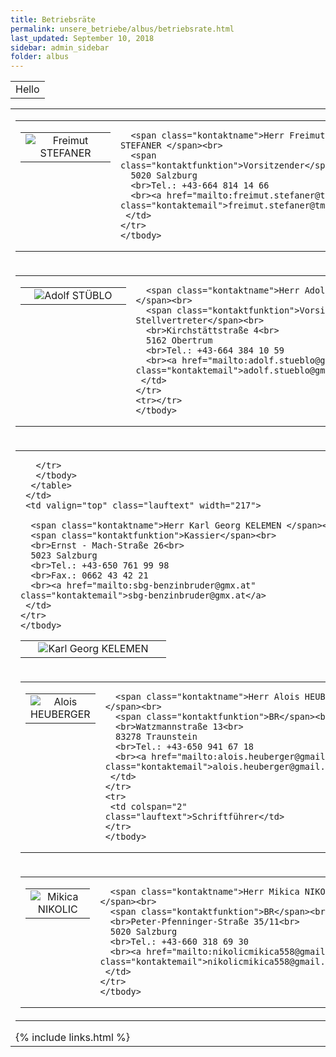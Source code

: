 ```yaml
---
title: Betriebsräte
permalink: unsere_betriebe/albus/betriebsrate.html
last_updated: September 10, 2018
sidebar: admin_sidebar
folder: albus
---
```


<table>
    <tr>
        <td>Hello</td>
    </tr>
</table>

<table cellpadding="0" cellspacing="0" border="0" summary="">
 <tbody>
 <tr>
  <td valign="top">

   <table cellpadding="0" cellspacing="0" border="0" summary="">
    <tbody>
    <tr>
     <td valign="top" class="lauftext">
      <table cellpadding="0" cellspacing="0" border="0" summary="">
       <tbody>
       <tr>
        <td width="217" class="kontaktimage" align="center" valign="middle">
         <img src="https://br-richard.github.io/images/albus/Stefaner_15.jpg" alt="Freimut STEFANER" border="0">
        </td>
       </tr>
       </tbody>
      </table>
     </td>
     <td valign="top" class="lauftext" width="217">
      
      <span class="kontaktname">Herr Freimut STEFANER </span><br>
      <span class="kontaktfunktion">Vorsitzender</span><br>
      5020 Salzburg
      <br>Tel.: +43-664 814 14 66
      <br><a href="mailto:freimut.stefaner@tmo.at" class="kontaktemail">freimut.stefaner@tmo.at</a>
     </td>
    </tr>
    </tbody>
   </table><!-- R:0.012923955917358  --></td>
 </tr>
 <tr>
  <td valign="top">
   <!-- cacheInfo : 7224926c7480f91d6abc2e5e4f9bb3fb -->
   <table cellpadding="0" cellspacing="0" border="0" summary="">
    <tbody>
    <tr>
     <td valign="top" class="lauftext">
      <table cellpadding="0" cellspacing="0" border="0" summary="">
       <tbody>
       <tr>
        <td width="217" class="kontaktimage" align="center" valign="middle">
         <img src="https://br-richard.github.io/images/albus/Stueblo_15.jpg" alt="Adolf STÜBLO" border="0">
        </td>
       </tr>
       </tbody>
      </table>
     </td>
     <td valign="top" class="lauftext" width="217">
      
      <span class="kontaktname">Herr Adolf STÜBLO </span><br>
      <span class="kontaktfunktion">Vorsitzender Stellvertreter</span><br>
      <br>Kirchstättstraße 4<br>
      5162 Obertrum
      <br>Tel.: +43-664 384 10 59
      <br><a href="mailto:adolf.stueblo@gmx.at" class="kontaktemail">adolf.stueblo@gmx.at</a>
     </td>
    </tr>
    <tr></tr>
    </tbody>
   </table><!-- R:0.011792898178101  --></td>
 </tr>
 <tr>
  <td valign="top">
   <!-- cacheInfo : 957d651e3f1fc7deb5980e35515af0e1 -->
   <table cellpadding="0" cellspacing="0" border="0" summary="">
    <tbody>
    <tr>
     <td valign="top" class="lauftext">
      <table cellpadding="0" cellspacing="0" border="0" summary="">
       <tbody>
       <tr>
        <td width="217" class="kontaktimage" align="center" valign="middle">
         <img src="https://br-richard.github.io/images/albus/Kelemen_15.jpg" alt="Karl Georg KELEMEN" border="0">
        </td>
        
       </tr>
       </tbody>
      </table>
     </td>
     <td valign="top" class="lauftext" width="217">
      
      <span class="kontaktname">Herr Karl Georg KELEMEN </span><br>
      <span class="kontaktfunktion">Kassier</span><br>
      <br>Ernst - Mach-Straße 26<br>
      5023 Salzburg
      <br>Tel.: +43-650 761 99 98
      <br>Fax.: 0662 43 42 21
      <br><a href="mailto:sbg-benzinbruder@gmx.at" class="kontaktemail">sbg-benzinbruder@gmx.at</a>
     </td>
    </tr>
    </tbody>
   </table><!-- R:0.010795116424561  --></td>
 </tr>
 <tr>
  <td valign="top">
   <!-- cacheInfo : fbdf3d6eec10d0bf25a88dad233236af -->
   <table cellpadding="0" cellspacing="0" border="0" summary="">
    <tbody>
    <tr>
     <td valign="top" class="lauftext">
      <table cellpadding="0" cellspacing="0" border="0" summary="">
       <tbody>
       <tr>
        <td width="217" class="kontaktimage" align="center" valign="middle">
         <img src="https://br-richard.github.io/images/albus/Heuberger_15.jpg" alt="Alois HEUBERGER" border="0">
        </td>
       </tr>
       </tbody>
      </table>
     </td>
     <td valign="top" class="lauftext" width="217">
      
      <span class="kontaktname">Herr Alois HEUBERGER </span><br>
      <span class="kontaktfunktion">BR</span><br>
      <br>Watzmannstraße 13<br>
      83278 Traunstein
      <br>Tel.: +43-650 941 67 18
      <br><a href="mailto:alois.heuberger@gmail.com" class="kontaktemail">alois.heuberger@gmail.com</a>
     </td>
    </tr>
    <tr>
     <td colspan="2" class="lauftext">Schriftführer</td>
    </tr>
    </tbody>
   </table><!-- R:0.010648965835571  --></td>
 </tr>
 <tr>
  <td valign="top">
   <!-- cacheInfo : 0120cb21b3e99e2b2a3fcda434c4f028 -->
   <table cellpadding="0" cellspacing="0" border="0" summary="">
    <tbody>
    <tr>
     <td valign="top" class="lauftext">
      <table cellpadding="0" cellspacing="0" border="0" summary="">
       <tbody>
       <tr>
        <td width="217" class="kontaktimage" align="center" valign="middle">
         <img src="https://br-richard.github.io/images/albus/Nikolic_15.jpg" alt="Mikica NIKOLIC" border="0">
        </td>
       </tr>
       </tbody>
      </table>
     </td>
     <td valign="top" class="lauftext" width="217">
      
      <span class="kontaktname">Herr Mikica NIKOLIC </span><br>
      <span class="kontaktfunktion">BR</span><br>
      <br>Peter-Pfenninger-Straße 35/11<br>
      5020 Salzburg
      <br>Tel.: +43-660 318 69 30
      <br><a href="mailto:nikolicmikica558@gmail.com" class="kontaktemail">nikolicmikica558@gmail.com</a>
     </td>
    </tr>
    </tbody>
   </table><!-- R:0.011760950088501  --></td>
 </tr>
 </tbody>
</table>
{% include links.html %}
